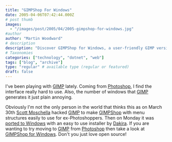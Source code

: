 ```yaml
---
title: "GIMPShop For Windows"
date: 2005-04-06T07:42:44.000Z
# post thumb
images:
  - "/images/post/2005/04/2005-gimpshop-for-windows.jpg"
#author
author: "Martin Woodward"
# description
description: "Discover GIMPShop for Windows, a user-friendly GIMP version tailored for ex-Photoshop users seeking a smoother transition."
# Taxonomies
categories: ["technology", "dotnet", "web"]
tags: ["blog", "archive"]
type: "regular" # available type (regular or featured)
draft: false
---
```

I've been playing with [GIMP](http://www.gimp.org/) lately.  Coming from [Photoshop](http://www.adobe.com/products/photoshop/main.html), I find the interface really hard to use.  Also, the number of windows that [GIMP](http://www.gimp.org/) generates it just plain annoying.

Obviously I'm not the only person in the world that thinks this as on March 30th [Scott Moschella](http://www.plasticbugs.com/) hacked [GIMP](http://www.gimp.org/) to make [GIMPShop](http://plasticbugs.com/index.php?p=241) with menu structures easily to use for ex-Photoshoppers.  Then on Monday it was [ported to Windows](http://blog.yumdap.net/archives/20-GIMPshop-for-Windows.html) with an easy to use installer by [Dakira](http://blog.yumdap.net/).  If you are wanting to try moving to [GIMP](http://www.gimp.org/) from [Photoshop](http://www.adobe.com/products/photoshop/main.html) then take a look at [GIMPShop for Windows](http://blog.yumdap.net/archives/20-GIMPshop-for-Windows.html).  Don't you just love open source!